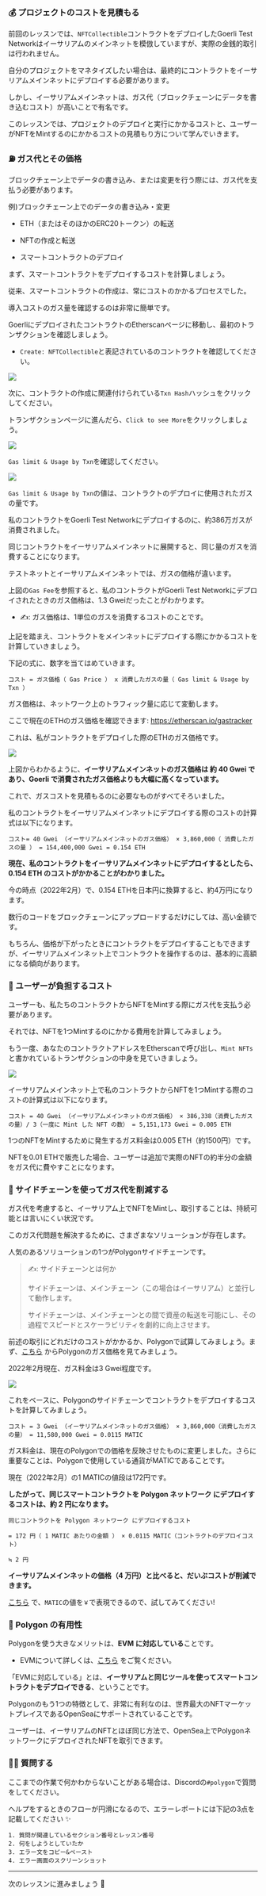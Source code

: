 ### 💰 プロジェクトのコストを見積もる

前回のレッスンでは、`NFTCollectible`コントラクトをデプロイしたGoerli Test Networkはイーサリアムのメインネットを模倣していますが、実際の金銭的取引は行われません。

自分のプロジェクトをマネタイズしたい場合は、最終的にコントラクトをイーサリアムメインネットにデプロイする必要があります。

しかし、イーサリアムメインネットは、ガス代（ブロックチェーンにデータを書き込むコスト）が高いことで有名です。

このレッスンでは、プロジェクトのデプロイと実行にかかるコストと、ユーザーがNFTをMintするのにかかるコストの見積もり方について学んでいきます。

### ⛽️ ガス代とその価格

ブロックチェーン上でデータの書き込み、または変更を行う際には、ガス代を支払う必要があります。

例)ブロックチェーン上でのデータの書き込み・変更

- ETH（またはそのほかのERC20トークン）の転送

- NFTの作成と転送

- スマートコントラクトのデプロイ

まず、スマートコントラクトをデプロイするコストを計算しましょう。

従来、スマートコントラクトの作成は、常にコストのかかるプロセスでした。

導入コストのガス量を確認するのは非常に簡単です。

GoerliにデプロイされたコントラクトのEtherscanページに移動し、最初のトランザクションを確認しましょう。

- `Create: NFTCollectible`と表記されているのコントラクトを確認してください。

![](/public/images/Polygon-Generative-NFT/section-3/3_1_1.png)

次に、コントラクトの作成に関連付けられている`Txn Hash`ハッシュをクリックしてください。

トランザクションページに進んだら、`Click to see More`をクリックしましょう。

![](/public/images/Polygon-Generative-NFT/section-3/3_1_2.png)

`Gas limit & Usage by Txn`を確認してください。

![](/public/images/Polygon-Generative-NFT/section-3/3_1_3.png)

`Gas limit & Usage by Txn`の値は、コントラクトのデプロイに使用されたガスの量です。

私のコントラクトをGoerli Test Networkにデプロイするのに、約386万ガスが消費されました。

同じコントラクトをイーサリアムメインネットに展開すると、同じ量のガスを消費することになります。

テストネットとイーサリアムメインネットでは、ガスの価格が違います。

上図の`Gas Fee`を参照すると、私のコントラクトがGoerli Test Networkにデプロイされたときのガス価格は、1.3 Gweiだったことがわかります。

- ✍️: ガス価格は、1単位のガスを消費するコストのことです。

上記を踏まえ、コントラクトをメインネットにデプロイする際にかかるコストを計算していきましょう。

下記の式に、数字を当てはめていきます。

```
コスト = ガス価格（ Gas Price ） x 消費したガスの量（ Gas limit & Usage by Txn ）
```

ガス価格は、ネットワーク上のトラフィック量に応じて変動します。

ここで現在のETHのガス価格を確認できます: https://etherscan.io/gastracker

これは、私がコントラクトをデプロイした際のETHのガス価格です。

![](/public/images/Polygon-Generative-NFT/section-3/3_1_4.png)

上図からわかるように、**イーサリアムメインネットのガス価格は 約 40 Gwei であり、Goerli で消費されたガス価格よりも大幅に高くなっています。**

これで、ガスコストを見積もるのに必要なものがすべてそろいました。

私のコントラクトをイーサリアムメインネットにデプロイする際のコストの計算式は以下になります。

```
コスト= 40 Gwei （イーサリアムメインネットのガス価格） × 3,860,000（ 消費したガスの量 ） = 154,400,000 Gwei = 0.154 ETH
```

**現在、私のコントラクトをイーサリアムメインネットにデプロイするとしたら、0.154 ETH のコストがかかることがわかりました。**

今の時点（2022年2月）で、0.154 ETHを日本円に換算すると、約4万円になります。

数行のコードをブロックチェーンにアップロードするだけにしては、高い金額です。

もちろん、価格が下がったときにコントラクトをデプロイすることもできますが、イーサリアムメインネット上でコントラクトを操作するのは、基本的に高額になる傾向があります。

### 👛 ユーザーが負担するコスト

ユーザーも、私たちのコントラクトからNFTをMintする際にガス代を支払う必要があります。

それでは、NFTを1つMintするのにかかる費用を計算してみましょう。

もう一度、あなたのコントラクトアドレスをEtherscanで呼び出し、`Mint NFTs`と書かれているトランザクションの中身を見ていきましょう。

![](/public/images/Polygon-Generative-NFT/section-3/3_1_5.png)

イーサリアムメインネット上で私のコントラクトからNFTを1つMintする際のコストの計算式は以下になります。

```
コスト = 40 Gwei （イーサリアムメインネットのガス価格） × 386,338（消費したガスの量）/ 3（一度に Mint した NFT の数） = 5,151,173 Gwei = 0.005 ETH
```

1つのNFTをMintするために発生するガス料金は0.005 ETH（約1500円）です。

NFTを0.01 ETHで販売した場合、ユーザーは追加で実際のNFTの約半分の金額をガス代に費やすことになります。

### 🔗 サイドチェーンを使ってガス代を削減する

ガス代を考慮すると、イーサリアム上でNFTをMintし、取引することは、持続可能とは言いにくい状況です。

このガス代問題を解決するために、さまざまなソリューションが存在します。

人気のあるソリューションの1つがPolygonサイドチェーンです。

> ✍️: サイドチェーンとは何か
>
> サイドチェーンは、メインチェーン（この場合はイーサリアム）と並行して動作します。
>
> サイドチェーンは、メインチェーンとの間で資産の転送を可能にし、その過程でスピードとスケーラビリティを劇的に向上させます。

前述の取引にどれだけのコストがかかるか、Polygonで試算してみましょう。まず、[こちら](https://polygonscan.com/gastracker/) からPolygonのガス価格を見てみましょう。

2022年2月現在、ガス料金は3 Gwei程度です。

![](/public/images/Polygon-Generative-NFT/section-3/3_1_6.png)

これをベースに、Polygonのサイドチェーンでコントラクトをデプロイするコストを計算してみましょう。

```
コスト = 3 Gwei （イーサリアムメインネットのガス価格） × 3,860,000（消費したガスの量） = 11,580,000 Gwei = 0.0115 MATIC
```

ガス料金は、現在のPolygonでの価格を反映させたものに変更しました。さらに重要なことは、Polygonで使用している通貨がMATICであることです。

現在（2022年2月）の1 MATICの値段は172円です。

**したがって、同じスマートコントラクトを Polygon ネットワーク にデプロイするコストは、約 2 円になります。**

    同じコントラクトを Polygon ネットワーク にデプロイするコスト

    = 172 円（ 1 MATIC あたりの金額 ） × 0.0115 MATIC（コントラクトのデプロイコスト）

    ≒ 2 円

**イーサリアムメインネットの価格（4 万円）と比べると、だいぶコストが削減できます。**

[こちら](https://nomics.com/markets/matic-polygon/eth-ethereum) で、`MATIC`の値を`￥`で表現できるので、試してみてください!

### 🔮 Polygon の有用性

Polygonを使う大きなメリットは、**EVM に対応している**ことです。

- EVMについて詳しくは、[こちら](https://kasobu.com/articles/ethereum-virtual-machine) をご覧ください。

「EVMに対応している」とは、**イーサリアムと同じツールを使ってスマートコントラクトをデプロイできる**、ということです。

Polygonのもう1つの特徴として、非常に有利なのは、世界最大のNFTマーケットプレイスであるOpenSeaにサポートされていることです。

ユーザーは、イーサリアムのNFTとほぼ同じ方法で、OpenSea上でPolygonネットワークにデプロイされたNFTを取引できます。

### 🙋‍♂️ 質問する

ここまでの作業で何かわからないことがある場合は、Discordの`#polygon`で質問をしてください。

ヘルプをするときのフローが円滑になるので、エラーレポートには下記の3点を記載してください ✨

```
1. 質問が関連しているセクション番号とレッスン番号
2. 何をしようとしていたか
3. エラー文をコピー&ペースト
4. エラー画面のスクリーンショット
```

---

次のレッスンに進みましょう 🎉
